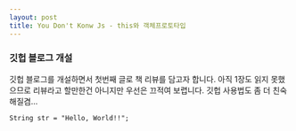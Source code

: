 ```yaml
---
layout: post
title: You Don't Konw Js - this와 객체프로토타입
---
```


### 깃헙 블로그 개설
깃헙 블로그를 개설하면서 첫번째 글로 책 리뷰를 담고자 합니다.
아직 1장도 읽지 못했으므로 리뷰라고 할만한건 아니지만 우선은 끄적여 보렵니다.
깃헙 사용법도 좀 더 친숙해질겸...

```
String str = "Hello, World!!";
```
